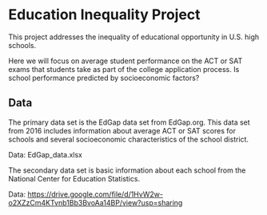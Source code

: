 # Education Inequality Project

This project addresses the inequality of educational opportunity in U.S. high schools. 

Here we will focus on average student performance on the ACT or SAT exams that students take as part of the college application process. Is school performance predicted by socioeconomic factors?

## Data
The primary data set is the EdGap data set from EdGap.org. This data set from 2016 includes information about average ACT or SAT scores for schools and several socioeconomic characteristics of the school district. 

Data: EdGap_data.xlsx

The secondary data set is basic information about each school from the National Center for Education Statistics.

Data: https://drive.google.com/file/d/1HvW2w-o2XZzCm4KTvnb1Bb3BvoAa14BP/view?usp=sharing
